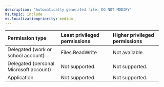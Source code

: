 ```yaml
---
description: "Automatically generated file. DO NOT MODIFY"
ms.topic: include
ms.localizationpriority: medium
---
```


|Permission type|Least privileged permissions|Higher privileged permissions|
|:---|:---|:---|
|Delegated (work or school account)|Files.ReadWrite|Not available.|
|Delegated (personal Microsoft account)|Not supported.|Not supported.|
|Application|Not supported.|Not supported.|